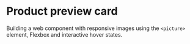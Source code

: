 # Product preview card
 Building a web component with responsive images using the `<picture>` element, Flexbox and interactive hover states.
